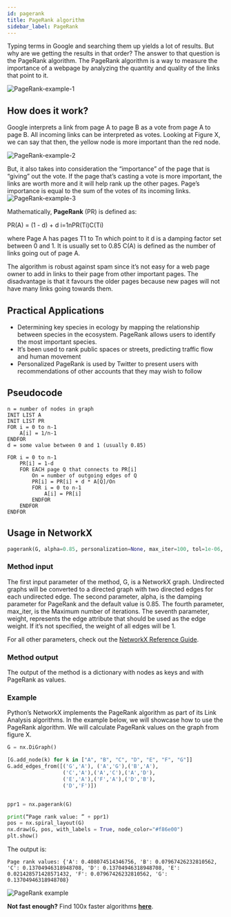 ```yaml
---
id: pagerank
title: PageRank algorithm
sidebar_label: PageRank
---
```


Typing terms in Google and searching them up yields a lot of results. But why are we getting the results in that order? The answer to that question is the PageRank algorithm. The PageRank algorithm is a way to measure the importance of a webpage by analyzing the quantity and quality of the links that point to it.

![PageRank-example-1](/img/algorithms/link-analysis/pagerank-example-1.jpg)

## How does it work?

Google interprets a link from page A to page B as a vote from page A to page B.  All incoming links can be interpreted as votes. Looking at Figure X, we can say that then, the yellow node is more important than the red node.

![PageRank-example-2](/img/algorithms/link-analysis/pagerank-example-2.jpg)

But, it also takes into consideration the “importance” of the page that is “giving” out the vote. If the page that’s casting a vote is more important, the links are worth more and it will help rank up the other pages. Page’s importance is equal to the sum of the votes of its incoming links.
![PageRank-example-3](/img/algorithms/link-analysis/pagerank-example-3.jpg)

Mathematically, **PageRank** (PR) is defined as:

PR(A) = (1 - d) + d i=1nPR(Ti)C(Ti)

where 
Page A has pages T1 to Tn which point to it
d is a damping factor set between 0 and 1. It is usually set to 0.85
C(A) is defined as the number of links going out of page A.

The algorithm is robust against spam since it’s not easy for a web page owner to add in links to their page from other important pages. The disadvantage is that it favours the older pages because new pages will not have many links going towards them. 

## Practical Applications

* Determining key species in ecology by mapping the relationship between species in the ecosystem. PageRank allows users to identify the most important species. 
* It’s been used to rank public spaces or streets, predicting traffic flow and human movement
* Personalized PageRank is used by Twitter to present users with recommendations of other accounts that they may wish to follow

## Pseudocode

```
n = number of nodes in graph
INIT LIST A
INIT LIST PR
FOR i = 0 to n-1
    A[i] = 1/n-1
ENDFOR
d = some value between 0 and 1 (usually 0.85)

FOR i = 0 to n-1
    PR[i] = 1-d
    FOR EACH page Q that connects to PR[i]
        On = number of outgoing edges of Q
        PR[i] = PR[i] + d * A[Q]/On
        FOR i = 0 to n-1
            A[i] = PR[i]
        ENDFOR
    ENDFOR
ENDFOR
```

## Usage in NetworkX

```python
pagerank(G, alpha=0.85, personalization=None, max_iter=100, tol=1e-06, nstart=None, weight='weight', dangling=None)
```

### Method input

The first input parameter of the method, G, is a NetworkX graph. Undirected graphs will be converted to a directed graph with two directed edges for each undirected edge.
The second parameter, alpha, is the damping parameter for PageRank and the default value is 0.85.
The fourth parameter, max_iter, is the Maximum number of iterations.
The seventh parameter, weight, represents the edge attribute that should be used as the edge weight. If it’s not specified, the weight of all edges will be 1. 

For all other parameters, check out the [NetworkX Reference Guide](https://networkx.org/documentation/stable/reference/algorithms/generated/networkx.algorithms.link_analysis.pagerank_alg.pagerank.html#networkx.algorithms.link_analysis.pagerank_alg.pagerank).

### Method output

The output of the method is a dictionary with nodes as keys and with PageRank as values.

### Example

Python’s NetworkX implements the PageRank algorithm as part of its Link Analysis algorithms. In the example below, we will showcase how to use the PageRank algorithm. We will calculate PageRank values on the graph from figure X.

```python
G = nx.DiGraph()

[G.add_node(k) for k in ["A", "B", "C", "D", "E", "F", "G"]]
G.add_edges_from([('G','A'), ('A','G'),('B','A'),
                  ('C','A'),('A','C'),('A','D'),
                  ('E','A'),('F','A'),('D','B'),
                  ('D','F')])


ppr1 = nx.pagerank(G)

print(“Page rank value: ” + ppr1)
pos = nx.spiral_layout(G)
nx.draw(G, pos, with_labels = True, node_color="#f86e00")
plt.show()
```

The output is:

```
Page rank values: {'A': 0.408074514346756, 'B': 0.07967426232810562, 'C': 0.13704946318948708, 'D': 0.13704946318948708, 'E': 0.021428571428571432, 'F': 0.07967426232810562, 'G': 0.13704946318948708}
```

![PageRank example](/img/algorithms/link-analysis/pagerank-matplotlib.png)

**Not fast enough?** Find 100x faster algorithms [**here**](https://memgraph.com/memgraph-for-networkx?utm_source=networkx-guide&utm_medium=referral&utm_campaign=networkx_ppp&utm_term=algorithms%2Bweaklyconnectedcomponents&utm_content=findfasteralgorithms).
